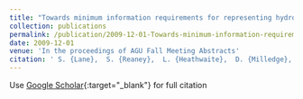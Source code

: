 ```yaml
---
title: "Towards minimum information requirements for representing hydrological connectivity at the landscape scale (Invited)"
collection: publications
permalink: /publication/2009-12-01-Towards-minimum-information-requirements-for-representing-hydrological-connectivity-at-the-landscape-scale-Invited
date: 2009-12-01
venue: 'In the proceedings of AGU Fall Meeting Abstracts'
citation: ' S. {Lane},  S. {Reaney},  L. {Heathwaite},  D. {Milledge}, &quot;Towards minimum information requirements for representing hydrological connectivity at the landscape scale (Invited).&quot; In the proceedings of AGU Fall Meeting Abstracts, 2009.'
---
```

Use [Google Scholar](https://scholar.google.com/scholar?q=Towards+minimum+information+requirements+for+representing+hydrological+connectivity+at+the+landscape+scale+(Invited)){:target="_blank"} for full citation